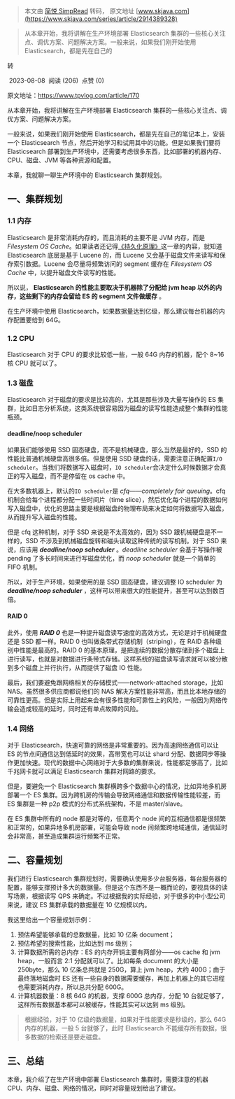> 本文由 [简悦 SimpRead](http://ksria.com/simpread/) 转码， 原文地址 [www.skjava.com](https://www.skjava.com/series/article/2914389328)

> 从本章开始，我将讲解在生产环境部署 Elasticsearch 集群的一些核心关注点、调优方案、问题解决方案。一般来说，如果我们刚开始使用 Elasticsearch，都是先在自己的

转

 2023-08-08  阅读 (206)  点赞 (0)

原文地址：https://www.tpvlog.com/article/170

从本章开始，我将讲解在生产环境部署 Elasticsearch 集群的一些核心关注点、调优方案、问题解决方案。

一般来说，如果我们刚开始使用 Elasticsearch，都是先在自己的笔记本上，安装一个 Elasticsearch 节点，然后开始学习和试用其中的功能。但是如果我们要将 Elasticsearch 部署到生产环境中，还需要考虑很多东西，比如部署的机器内存、CPU、磁盘、JVM 等各种资源和配置。

本章，我就聊一聊生产环境中的 Elasticsearch 集群规划。

一、集群规划
------

### 1.1 内存

Elasticsearch 是非常消耗内存的，而且消耗的主要不是 JVM 内存，而是 _Filesystem OS Cache_。如果读者还记得[《持久化原理》](https://www.tpvlog.com/article/154)这一章的内容，就知道 Elasticsearch 底层是基于 Lucene 的，而 Lucene 又会基于磁盘文件来读写和保存索引数据。Lucene 会尽量将频繁访问的 segment 缓存在 _Filesystem OS Cache_ 中，以提升磁盘文件读写的性能。

所以说， **Elasticsearch 的性能主要取决于机器除了分配给 jvm heap 以外的内存，这些剩下的内存会留给 ES 的 segment 文件做缓存** 。

在生产环境中使用 Elasticsearch，如果数据量达到亿级，那么建议每台机器的内存配置要给到 64G。

### 1.2 CPU

Elasticsearch 对于 CPU 的要求比较低一些，一般 64G 内存的机器，配个 8~16 核 CPU 就可以了。

### 1.3 磁盘

Elasticsearch 对于磁盘的要求是比较高的，尤其是那些涉及大量写操作的 ES 集群，比如日志分析系统，这类系统很容易因为磁盘的读写性能造成整个集群的性能瓶颈。

#### deadline/noop scheduler

如果我们能够使用 SSD 固态硬盘，而不是机械硬盘，那么当然是最好的，SSD 的性能比普通机械硬盘高很多倍。但是使用 SSD 硬盘的话，需要注意正确配置`I/O scheduler`。当我们将数据写入磁盘时，`IO scheduler`会决定什么时候数据才会真正的写入磁盘，而不是停留在 os cache 中。

在大多数机器上，默认的`IO scheduler`是 _cfq——completely fair queuing_。cfq 机制会给每个进程都分配一些时间片（time slice），然后优化每个进程的数据如何写入磁盘中，优化的思路主要是根据磁盘的物理布局来决定如何将数据写入磁盘，从而提升写入磁盘的性能。

但是 cfq 这种机制，对于 SSD 来说是不太高效的，因为 SSD 跟机械硬盘是不一样的，SSD 不涉及到机械磁盘旋转和磁头读取这种传统的读写机制。对于 SSD 来说，应该用 _**deadline/noop scheduler**_ 。_deadline scheduler_ 会基于写操作被 pending 了多长时间来进行写磁盘优化，而 _noop scheduler_ 就是一个简单的 FIFO 机制。

所以，对于生产环境，如果使用的是 SSD 固态硬盘，建议调整 IO scheduler 为 _**deadline/noop scheduler**_ ，这样可以带来很大的性能提升，甚至可以达到数百倍。

#### RAID 0

此外，使用 _**RAID 0**_ 也是一种提升磁盘读写速度的高效方式，无论是对于机械硬盘还是 SSD 都一样。RAID 0 也叫做条带式存储机制（striping），在 RAID 各种级别中性能是最高的。RAID 0 的基本原理，是把连续的数据分散存储到多个磁盘上进行读写，也就是对数据进行条带式存储。这样系统的磁盘读写请求就可以被分散到多个磁盘上并行执行，从而提供了磁盘 IO 性能。

最后，我们要避免跟网络相关的存储模式——network-attached storage，比如 NAS。虽然很多供应商都说他们的 NAS 解决方案性能非常高，而且比本地存储的可靠性更高。但是实际上用起来会有很多性能和可靠性上的风险，一般因为网络传输会造成较高的延时，同时还有单点故障的风险。

### 1.4 网络

对于 Elasticsearch，快速可靠的网络是非常重要的。因为高速网络通信可以让 ES 的节点间通信达到低延时的效果，高带宽也可以让 shard 分配、数据同步等操作更加快速。现代的数据中心网络对于大多数的集群来说，性能都足够高了，比如千兆网卡就可以满足 Elasticsearch 集群对网路的要求。

但是，要避免一个 Elasticsearch 集群横跨多个数据中心的情况，比如异地多机房部署一个 ES 集群。因为跨机房的传输会导致网络通信和数据传输性能较差，而 ES 集群是一种 p2p 模式的分布式系统架构，不是 master/slave。

在 ES 集群中所有的 node 都是对等的，任意两个 node 间的互相通信都是很频繁和正常的，如果异地多机房部署，可能会导致 node 间频繁跨地域通信，通信延时会非常高，甚至造成集群运行频繁不正常。

二、容量规划
------

我们进行 Elasticsearch 集群规划时，需要确认使用多少台服务器，每台服务器的配置，能够支撑预计多大的数据量。但是这个东西不是一概而论的，要视具体的读写场景，根据读写 QPS 来确定。不过根据我的实际经验，对于很多的中小型公司来说，建议 ES 集群承载的数据量在 10 亿规模以内。

我这里给出一个容量规划示例：

1.  预估希望能够承载的总数据量，比如 10 亿条 document；
2.  预估希望的搜索性能，比如达到 ms 级别；
3.  计算数据所需的总内存：ES 的内存开销主要有两部分——os cache 和 jvm heap，一般而言 2:1 分配就可以了。比如每条 document 的大小是 250byte，那么 10 亿条总共就是 250G，算上 jvm heap，大约 400G；由于最终落地磁盘时 ES 还有一些自身的数据需要缓存，再加上机器上的其它进程也需要消耗内存，所以总共分配 600G。
4.  计算机器数量：8 核 64G 的机器，支撑 600G 总内存，分配 10 台就足够了，这样所有数据基本都可以被缓存，性能其实可以达到 ms 级别。

> 根据经验，对于 10 亿级的数据量，如果对于性能要求是秒级的，那么 64G 内存的机器，一般 5 台就够了，此时 Elasticsearch 不能缓存所有数据，很多数据的检索还是要走磁盘。

三、总结
----

本章，我介绍了在生产环境中部署 Elasticsearch 集群时，需要注意的机器 CPU、内存、磁盘、网络的情况，同时对容量规划给出了建议。